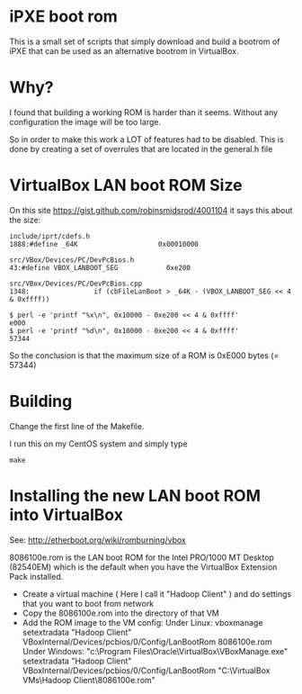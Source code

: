 iPXE boot rom
=============

This is a small set of scripts that simply download and build a bootrom of iPXE that can be used as an alternative bootrom in VirtualBox.

Why?
====
I found that building a working ROM is harder than it seems.
Without any configuration the image will be too large.

So in order to make this work a LOT of features had to be disabled.
This is done by creating a set of overrules that are located in the general.h file

VirtualBox LAN boot ROM Size
==========
On this site https://gist.github.com/robinsmidsrod/4001104 it says this about the size:

    include/iprt/cdefs.h
    1888:#define _64K                    0x00010000
 
    src/VBox/Devices/PC/DevPcBios.h
    43:#define VBOX_LANBOOT_SEG            0xe200
  
    src/VBox/Devices/PC/DevPcBios.cpp
    1348:                if (cbFileLanBoot > _64K - (VBOX_LANBOOT_SEG << 4 & 0xffff))
   
    $ perl -e 'printf "%x\n", 0x10000 - 0xe200 << 4 & 0xffff'
    e000
    $ perl -e 'printf "%d\n", 0x10000 - 0xe200 << 4 & 0xffff'
    57344
  
So the conclusion is that the maximum size of a ROM is 0xE000 bytes (= 57344)

Building
========
Change the first line of the Makefile.

I run this on my CentOS system and simply type

    make   

Installing the new LAN boot ROM into VirtualBox
========
See: http://etherboot.org/wiki/romburning/vbox

8086100e.rom is the LAN boot ROM for the Intel PRO/1000 MT Desktop (82540EM) which is the default when you have the VirtualBox Extension Pack installed.

- Create a virtual machine ( Here I call it "Hadoop Client" ) and do settings that you want to boot from network
- Copy the 8086100e.rom into the directory of that VM
- Add the ROM image to the VM config:
Under Linux:  vboxmanage setextradata "Hadoop Client" VBoxInternal/Devices/pcbios/0/Config/LanBootRom 8086100e.rom
Under Windows: "c:\Program Files\Oracle\VirtualBox\VBoxManage.exe" setextradata "Hadoop Client" VBoxInternal/Devices/pcbios/0/Config/LanBootRom "C:\VirtualBox VMs\Hadoop Client\8086100e.rom" 
